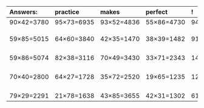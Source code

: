 | Answers: | practice | makes | perfect | ! |
| :--- | :--- | :--- | :--- | :--- |
| 90×42=3780 | 95×73=6935 | 93×52=4836 | 55×86=4730 | 94×45=4230 | 
|   |   |   |   |   | 
|   |   |   |   |   | 
|   |   |   |   |   | 
| 59×85=5015 | 64×60=3840 | 42×35=1470 | 38×39=1482 | 91×15=1365 | 
|   |   |   |   |   | 
|   |   |   |   |   | 
|   |   |   |   |   | 
|   |   |   |   |   | 
| 59×86=5074 | 82×38=3116 | 70×49=3430 | 33×71=2343 | 14×98=1372 | 
|   |   |   |   |   | 
|   |   |   |   |   | 
|   |   |   |   |   | 
|   |   |   |   |   | 
| 70×40=2800 | 64×27=1728 | 35×72=2520 | 19×65=1235 | 12×56=672 | 
|   |   |   |   |   | 
|   |   |   |   |   | 
|   |   |   |   |   | 
|   |   |   |   |   | 
| 79×29=2291 | 21×78=1638 | 43×85=3655 | 42×31=1302 | 61×20=1220 | 
